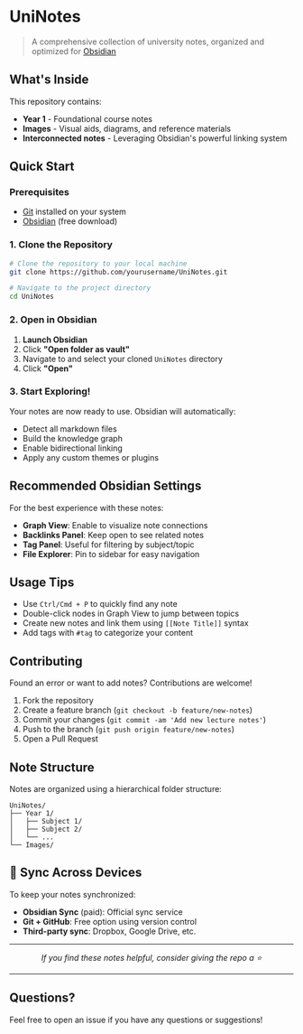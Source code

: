 # UniNotes

> A comprehensive collection of university notes, organized and optimized for [Obsidian](https://obsidian.md/)

## What's Inside

This repository contains:
- **Year 1** - Foundational course notes
- **Images** - Visual aids, diagrams, and reference materials
- **Interconnected notes** - Leveraging Obsidian's powerful linking system

## Quick Start

### Prerequisites

- [Git](https://git-scm.com/) installed on your system
- [Obsidian](https://obsidian.md/) (free download)

### 1. Clone the Repository

```bash
# Clone the repository to your local machine
git clone https://github.com/yourusername/UniNotes.git

# Navigate to the project directory
cd UniNotes
```

### 2. Open in Obsidian

1. **Launch Obsidian**
2. Click **"Open folder as vault"**
3. Navigate to and select your cloned `UniNotes` directory
4. Click **"Open"**

### 3. Start Exploring! 

 Your notes are now ready to use. Obsidian will automatically:
- Detect all markdown files
- Build the knowledge graph
- Enable bidirectional linking
- Apply any custom themes or plugins

## Recommended Obsidian Settings

For the best experience with these notes:

- **Graph View**: Enable to visualize note connections
- **Backlinks Panel**: Keep open to see related notes
- **Tag Panel**: Useful for filtering by subject/topic
- **File Explorer**: Pin to sidebar for easy navigation

## Usage Tips

- Use `Ctrl/Cmd + P` to quickly find any note
- Double-click nodes in Graph View to jump between topics
- Create new notes and link them using `[[Note Title]]` syntax
- Add tags with `#tag` to categorize your content

## Contributing

Found an error or want to add notes? Contributions are welcome!

1. Fork the repository
2. Create a feature branch (`git checkout -b feature/new-notes`)
3. Commit your changes (`git commit -am 'Add new lecture notes'`)
4. Push to the branch (`git push origin feature/new-notes`)
5. Open a Pull Request

## Note Structure

Notes are organized using a hierarchical folder structure:
```
UniNotes/
├── Year 1/
│   ├── Subject 1/
│   ├── Subject 2/
│   └── ...
└── Images/
```

## 📱 Sync Across Devices

To keep your notes synchronized:
- **Obsidian Sync** (paid): Official sync service
- **Git + GitHub**: Free option using version control
- **Third-party sync**: Dropbox, Google Drive, etc.

---

<div align="center">

*If you find these notes helpful, consider giving the repo a ⭐*

</div>

---

## Questions?

Feel free to open an issue if you have any questions or suggestions!
